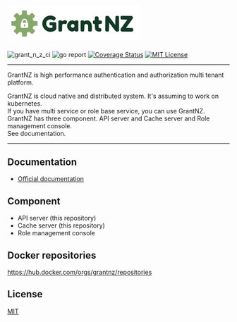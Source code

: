 ## <img src="logo/grantnz.png" width="300">
![grant_n_z_ci](https://github.com/tomoyane/grant-n-z/workflows/grant_n_z_ci/badge.svg?branch=master&event=push)
![go report](https://goreportcard.com/badge/github.com/tomoyane/grant-n-z)
[![Coverage Status](https://coveralls.io/repos/github/tomoyane/grant-n-z/badge.svg?branch=master)](https://coveralls.io/github/tomoyane/grant-n-z?branch=master)
[![MIT License](http://img.shields.io/badge/license-MIT-blue.svg?style=flat)](https://github.com/tomoyane/grant-n-z/blob/master/LICENSE.txt)

----

GrantNZ is high performance authentication and authorization multi tenant platform.

GrantNZ is cloud native and distributed system. It's assuming to work on kubernetes.  
If you have multi service or role base service, you can use GrantNZ.  
GrantNZ has three component. API server and Cache server and Role management console.  
See documentation.

----

## Documentation
* [Official documentation](https://grant-n-z.page/)

## Component
* API server (this repository)
* Cache server (this repository)
* Role management console

## Docker repositories
https://hub.docker.com/orgs/grantnz/repositories

## License
[MIT](https://github.com/tomoyane/grant-n-z/blob/master/LICENSE)

